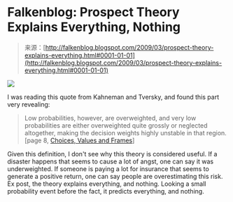 <!--yml
category: 未分类
date: 2024-05-12 22:15:52
-->

# Falkenblog: Prospect Theory Explains Everything, Nothing

> 来源：[http://falkenblog.blogspot.com/2009/03/prospect-theory-explains-everything.html#0001-01-01](http://falkenblog.blogspot.com/2009/03/prospect-theory-explains-everything.html#0001-01-01)

[![](img/ce58ab53aa0f1c542e3dae48dbc638c8.png)](https://blogger.googleusercontent.com/img/b/R29vZ2xl/AVvXsEgZCAhhuHkPylY8Vwra2oBLcF3JeGlv2aahlthyhjzxYAqqgCEk5zsj_RD2-e_7bV1IdQOJsRB60D4e-tQ4pRh2kygnzz0mV7C2Xflk1H3JDGwttRH4cKSElFvcTTpv-GmKPnSMDg/s1600-h/prospect_theory_small.png)

I was reading this quote from Kahneman and Tversky, and found this part very revealing:

> Low probabilities, however, are overweighted, and very low probabilities are either overweighted quite grossly or neglected altogether, making the decision weights highly unstable in that region.[page 8, [Choices, Values and Frames](http://www.amazon.com/Choices-Values-Frames-Daniel-Kahneman/dp/0521627494/ref=sr_1_1?ie=UTF8&s=books&qid=1237846939&sr=1-1)]

Given this definition, I don't see why this theory is considered useful. If a disaster happens that seems to cause a lot of angst, one can say it was underweighted. If someone is paying a lot for insurance that seems to generate a positive return, one can say people are overestimating this risk. Ex post, the theory explains everything, and nothing. Looking a small probability event before the fact, it predicts everything, and nothing.